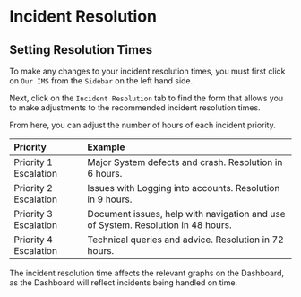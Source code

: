 # Incident Resolution

## Setting Resolution Times

To make any changes to your incident resolution times, you must first click on `Our IMS` from the `Sidebar` on the left hand side.

Next, click on the `Incident Resolution` tab to find the form that allows you to make adjustments to the recommended incident resolution times.

From here, you can adjust the number of hours of each incident priority.

| Priority 				| Example 																			|
| :-------------------- | :-------------------------------------------------------------------------------- |
| Priority 1 Escalation | Major System defects and crash. Resolution in 6 hours. 							|
| Priority 2 Escalation | Issues with Logging into accounts. Resolution in 9 hours. 						|
| Priority 3 Escalation | Document issues, help with navigation and use of System. Resolution in 48 hours.	|
| Priority 4 Escalation | Technical queries and advice. Resolution in 72 hours.								|

The incident resolution time affects the relevant graphs on the Dashboard, as the Dashboard will reflect incidents being handled on time.